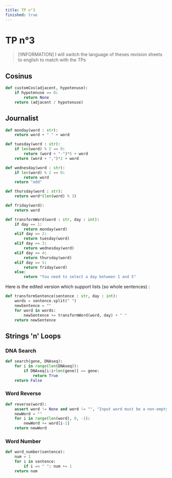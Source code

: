 ```yaml
---
title: TP n°3
finished: true
---
```


# TP n°3

> [!INFORMATION]
> I will switch the language of theses revision sheets to english to match with the TPs

## Cosinus

```python
def customCos(adjacent, hypotenuse):
    if hypotenuse == 0:
        return None
    return (adjacent / hypotenuse)
```

## Journalist

```python
def monday(word : str):
    return word + " " + word

def tuesday(word : str):
    if len(word) % 2 == 0:
        return (word + "-")*5 + word
    return (word + ",")*2 + word

def wednesday(word : str):
    if len(word) % 2 == 0:
        return word
    return "odd"

def thursday(word : str):
    return word*(len(word) % 3)

def friday(word):
    return word

def transformWord(word : str, day : int):
    if day == 1:
        return monday(word)
    elif day == 2:
        return tuesday(word)
    elif day == 3:
        return wednesday(word)
    elif day == 4:
        return thursday(word)
    elif day == 5:
        return friday(word)
    else:
        return "You need to select a day between 1 and 5"
```

Here is the edited version which support lists (so whole sentences) :

```python
def transformSentence(sentence : str, day : int):
    words = sentence.split(" ")
    newSentence = ""
    for word in words:
        newSentence += transformWord(word, day) + " "
    return newSentence
```

## Strings 'n' Loops
### DNA Search

```python
def search(gene, DNAseq):
    for i in range(len(DNAseq)):
        if DNAseq[i:i+len(gene)] == gene:
            return True
    return False
```

### Word Reverse

```python
def reverse(word):
    assert word != None and word != "", "Input word must be a non-empty string"
    newWord = ""
    for i in range(len(word), 0, -1):
        newWord += word[i-1]
    return newWord
```

### Word Number

```python
def word_number(sentence):
    num = 1
    for i in sentence:
        if i == " ": num += 1
    return num
```